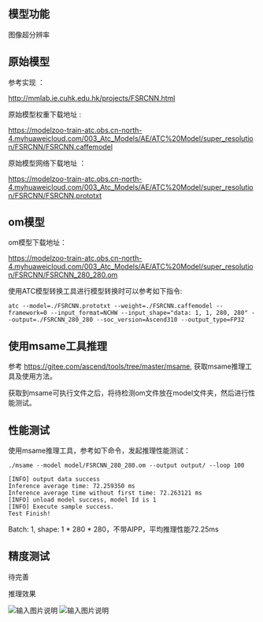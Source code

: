 ## 模型功能

图像超分辨率

## 原始模型

参考实现 ：

http://mmlab.ie.cuhk.edu.hk/projects/FSRCNN.html

原始模型权重下载地址 :

https://modelzoo-train-atc.obs.cn-north-4.myhuaweicloud.com/003_Atc_Models/AE/ATC%20Model/super_resolution/FSRCNN/FSRCNN.caffemodel

原始模型网络下载地址 ：

https://modelzoo-train-atc.obs.cn-north-4.myhuaweicloud.com/003_Atc_Models/AE/ATC%20Model/super_resolution/FSRCNN/FSRCNN.prototxt


## om模型

om模型下载地址：

https://modelzoo-train-atc.obs.cn-north-4.myhuaweicloud.com/003_Atc_Models/AE/ATC%20Model/super_resolution/FSRCNN/FSRCNN_280_280.om

使用ATC模型转换工具进行模型转换时可以参考如下指令:

```
atc --model=./FSRCNN.prototxt --weight=./FSRCNN.caffemodel --framework=0 --input_format=NCHW --input_shape="data: 1, 1, 280, 280" --output=./FSRCNN_280_280 --soc_version=Ascend310 --output_type=FP32
```

## 使用msame工具推理

参考 https://gitee.com/ascend/tools/tree/master/msame, 获取msame推理工具及使用方法。

获取到msame可执行文件之后，将待检测om文件放在model文件夹，然后进行性能测试。

## 性能测试

使用msame推理工具，参考如下命令，发起推理性能测试： 

```
./msame --model model/FSRCNN_280_280.om --output output/ --loop 100
```

```
[INFO] output data success
Inference average time: 72.259350 ms
Inference average time without first time: 72.263121 ms
[INFO] unload model success, model Id is 1
[INFO] Execute sample success.
Test Finish!
```

Batch: 1, shape: 1 * 280 * 280，不带AIPP，平均推理性能72.25ms

## 精度测试

待完善

推理效果

![输入图片说明](https://images.gitee.com/uploads/images/2021/0204/134614_82efba7c_8070502.png "head_GT_bicubic.png")
![输入图片说明](https://images.gitee.com/uploads/images/2021/0204/134625_c174c017_8070502.png "head_GT_FSRCNN.png")
